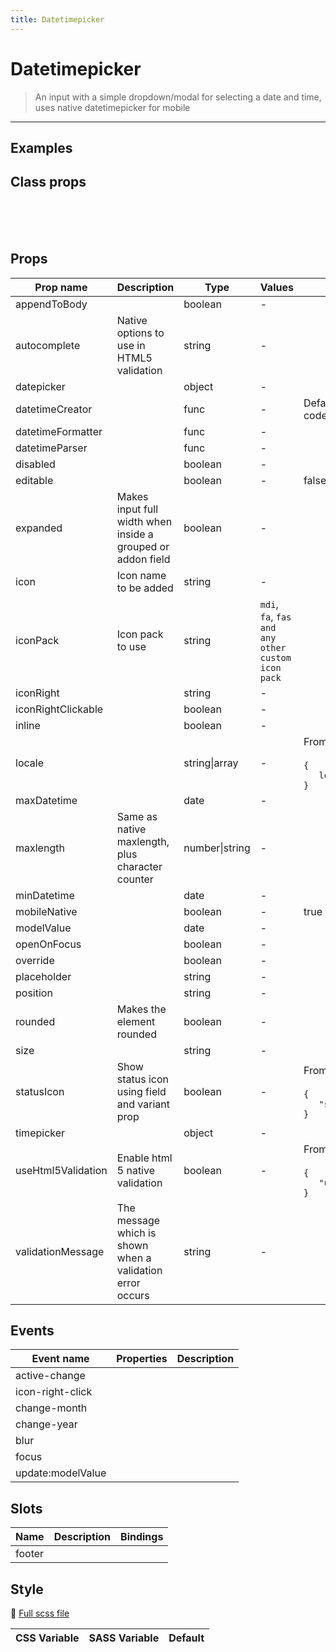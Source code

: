 ```yaml
---
title: Datetimepicker
---
```


# Datetimepicker

> An input with a simple dropdown/modal for selecting a date and time, uses native datetimepicker for mobile

> <CarbonAds />

---

## Examples

 <example-datetimepicker />

## Class props

<br />

<inspector-datetimepicker-viewer />

<br />
<br />

## Props

| Prop name          | Description                                                 | Type           | Values                                            | Default                                                                                                                                  |
| ------------------ | ----------------------------------------------------------- | -------------- | ------------------------------------------------- | ---------------------------------------------------------------------------------------------------------------------------------------- |
| appendToBody       |                                                             | boolean        | -                                                 |                                                                                                                                          |
| autocomplete       | Native options to use in HTML5 validation                   | string         | -                                                 |                                                                                                                                          |
| datepicker         |                                                             | object         | -                                                 |                                                                                                                                          |
| datetimeCreator    |                                                             | func           | -                                                 | Default function (see source code)                                                                                                       |
| datetimeFormatter  |                                                             | func           | -                                                 |                                                                                                                                          |
| datetimeParser     |                                                             | func           | -                                                 |                                                                                                                                          |
| disabled           |                                                             | boolean        | -                                                 |                                                                                                                                          |
| editable           |                                                             | boolean        | -                                                 | false                                                                                                                                    |
| expanded           | Makes input full width when inside a grouped or addon field | boolean        | -                                                 |                                                                                                                                          |
| icon               | Icon name to be added                                       | string         | -                                                 |                                                                                                                                          |
| iconPack           | Icon pack to use                                            | string         | `mdi`, `fa`, `fas and any other custom icon pack` |                                                                                                                                          |
| iconRight          |                                                             | string         | -                                                 |                                                                                                                                          |
| iconRightClickable |                                                             | boolean        | -                                                 |                                                                                                                                          |
| inline             |                                                             | boolean        | -                                                 |                                                                                                                                          |
| locale             |                                                             | string\|array  | -                                                 | <div>From <b>config</b></div><br><code style='white-space: nowrap; padding: 0;'>{<br>&nbsp;&nbsp; locale: undefined<br>}</code>          |
| maxDatetime        |                                                             | date           | -                                                 |                                                                                                                                          |
| maxlength          | Same as native maxlength, plus character counter            | number\|string | -                                                 |                                                                                                                                          |
| minDatetime        |                                                             | date           | -                                                 |                                                                                                                                          |
| mobileNative       |                                                             | boolean        | -                                                 | true                                                                                                                                     |
| modelValue         |                                                             | date           | -                                                 |                                                                                                                                          |
| openOnFocus        |                                                             | boolean        | -                                                 |                                                                                                                                          |
| override           |                                                             | boolean        | -                                                 |                                                                                                                                          |
| placeholder        |                                                             | string         | -                                                 |                                                                                                                                          |
| position           |                                                             | string         | -                                                 |                                                                                                                                          |
| rounded            | Makes the element rounded                                   | boolean        | -                                                 |                                                                                                                                          |
| size               |                                                             | string         | -                                                 |                                                                                                                                          |
| statusIcon         | Show status icon using field and variant prop               | boolean        | -                                                 | <div>From <b>config</b></div><br><code style='white-space: nowrap; padding: 0;'>{<br>&nbsp;&nbsp; "statusIcon": true<br>}</code>         |
| timepicker         |                                                             | object         | -                                                 |                                                                                                                                          |
| useHtml5Validation | Enable html 5 native validation                             | boolean        | -                                                 | <div>From <b>config</b></div><br><code style='white-space: nowrap; padding: 0;'>{<br>&nbsp;&nbsp; "useHtml5Validation": true<br>}</code> |
| validationMessage  | The message which is shown when a validation error occurs   | string         | -                                                 |                                                                                                                                          |

## Events

| Event name        | Properties | Description |
| ----------------- | ---------- | ----------- |
| active-change     |            |
| icon-right-click  |            |
| change-month      |            |
| change-year       |            |
| blur              |            |
| focus             |            |
| update:modelValue |            |

## Slots

| Name   | Description | Bindings |
| ------ | ----------- | -------- |
| footer |             |          |

## Style

📄 [Full scss file](https://github.com/oruga-ui/oruga/blob/master/packages/oruga/src/scss/components/__datetimepicker.scss.scss)

| CSS Variable | SASS Variable | Default |
| ------------ | ------------- | ------- |

